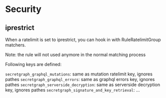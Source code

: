 # Security


## iprestrict


When a ratelimit is set to iprestrict, you can hook in with RuleRatelimitGroup matchers.

Note: the rule will not used anymore in the normal matching process

Following keys are defined:

`secretgraph_graphql_mutations`: same as mutation ratelimit key, ignores pathes
`secretgraph_graphql_errors`: same as graphql errors key, ignores pathes
`secretgraph_serverside_decryption`: same as serverside decryption key, ignores pathes
`secretgraph_signature_and_key_retrieval`: ...
